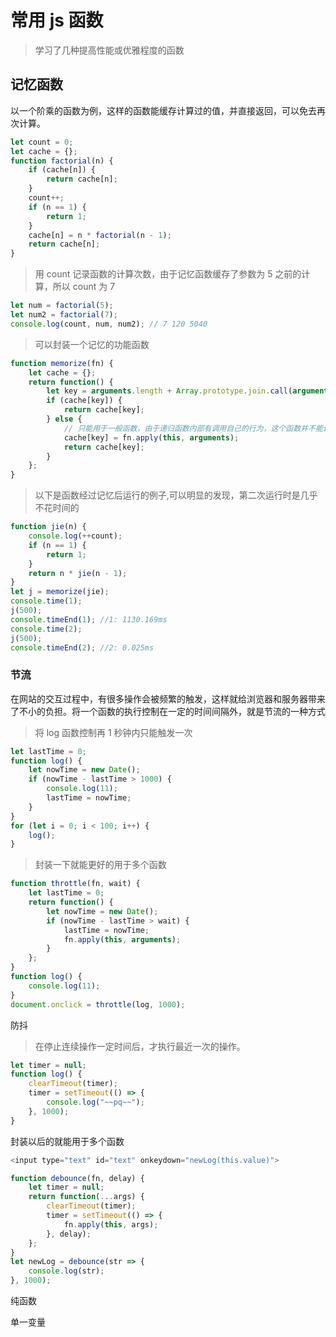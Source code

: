 # 常用 js 函数

> 学习了几种提高性能或优雅程度的函数

## 记忆函数

以一个阶乘的函数为例，这样的函数能缓存计算过的值，并直接返回，可以免去再次计算。

```js
let count = 0;
let cache = {};
function factorial(n) {
    if (cache[n]) {
        return cache[n];
    }
    count++;
    if (n == 1) {
        return 1;
    }
    cache[n] = n * factorial(n - 1);
    return cache[n];
}
```

> 用 count 记录函数的计算次数，由于记忆函数缓存了参数为 5 之前的计算，所以 count 为 7

```js
let num = factorial(5);
let num2 = factorial(7);
console.log(count, num, num2); // 7 120 5040
```

> 可以封装一个记忆的功能函数

```js
function memorize(fn) {
    let cache = {};
    return function() {
        let key = arguments.length + Array.prototype.join.call(arguments);
        if (cache[key]) {
            return cache[key];
        } else {
            // 只能用于一般函数，由于递归函数内部有调用自己的行为，这个函数并不能记录
            cache[key] = fn.apply(this, arguments);
            return cache[key];
        }
    };
}
```

> 以下是函数经过记忆后运行的例子,可以明显的发现，第二次运行时是几乎不花时间的

```js
function jie(n) {
    console.log(++count);
    if (n == 1) {
        return 1;
    }
    return n * jie(n - 1);
}
let j = memorize(jie);
console.time(1);
j(500);
console.timeEnd(1); //1: 1130.169ms
console.time(2);
j(500);
console.timeEnd(2); //2: 0.025ms
```

### 节流

在网站的交互过程中，有很多操作会被频繁的触发，这样就给浏览器和服务器带来了不小的负担。将一个函数的执行控制在一定的时间间隔外，就是节流的一种方式

> 将 log 函数控制再 1 秒钟内只能触发一次

```js
let lastTime = 0;
function log() {
    let nowTime = new Date();
    if (nowTime - lastTime > 1000) {
        console.log(11);
        lastTime = nowTime;
    }
}
for (let i = 0; i < 100; i++) {
    log();
}
```

> 封装一下就能更好的用于多个函数

```js
function throttle(fn, wait) {
    let lastTime = 0;
    return function() {
        let nowTime = new Date();
        if (nowTime - lastTime > wait) {
            lastTime = nowTime;
            fn.apply(this, arguments);
        }
    };
}
function log() {
    console.log(11);
}
document.onclick = throttle(log, 1000);
```

防抖

> 在停止连续操作一定时间后，才执行最近一次的操作。

```js
let timer = null;
function log() {
    clearTimeout(timer);
    timer = setTimeout(() => {
        console.log("~~pq~~");
    }, 1000);
}
```

封装以后的就能用于多个函数

```js
<input type="text" id="text" onkeydown="newLog(this.value)">
```

```js
function debounce(fn, delay) {
    let timer = null;
    return function(...args) {
        clearTimeout(timer);
        timer = setTimeout(() => {
            fn.apply(this, args);
        }, delay);
    };
}
let newLog = debounce(str => {
    console.log(str);
}, 1000);
```

纯函数

单一变量
